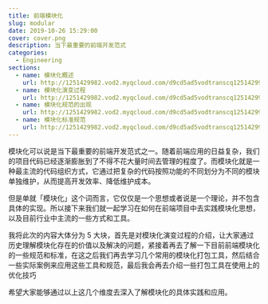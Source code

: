 ```yaml
---
title: 前端模块化
slug: modular
date: 2019-10-26 15:29:00
cover: cover.png
description: 当下最重要的前端开发范式
categories:
  - Engineering
sections:
  - name: 模块化概述
    url: http://1251429982.vod2.myqcloud.com/d9cd5ad5vodtranscq1251429982/5fd738af5285890794219270219/v.f40.mp4
  - name: 模块化演变过程
    url: http://1251429982.vod2.myqcloud.com/d9cd5ad5vodtranscq1251429982/c05973c65285890794268956839/v.f40.mp4
  - name: 模块化规范的出现
    url: http://1251429982.vod2.myqcloud.com/d9cd5ad5vodtranscq1251429982/8123b4c35285890794271210044/v.f40.mp4
  - name: 模块化标准规范
    url: http://1251429982.vod2.myqcloud.com/d9cd5ad5vodtranscq1251429982/2bc08ad05285890794137300758/v.f40.mp4
---
```


模块化可以说是当下最重要的前端开发范式之一。随着前端应用的日益复杂，我们的项目代码已经逐渐膨胀到了不得不花大量时间去管理的程度了。而模块化就是一种最主流的代码组织方式，它通过把复杂的代码按照功能的不同划分为不同的模块单独维护，从而提高开发效率、降低维护成本。

但是单就「模块化」这个词而言，它仅仅是一个思想或者说是一个理论，并不包含具体的实现。所以接下来我们就一起学习在如何在前端项目中去实践模块化思想，以及目前行业中主流的一些方式和工具。

我将此次的内容大体分为 5 大块，首先是对模块化演变过程的介绍，让大家通过历史理解模块化存在的价值以及解决的问题，紧接着再去了解一下目前前端模块化的一些规范和标准，在这之后我们再去学习几个常用的模块化打包工具，然后结合一些实际案例来应用这些工具和规范，最后我会再去介绍一些打包工具在使用上的优化技巧

希望大家能够通过以上这几个维度去深入了解模块化的具体实践和应用。
